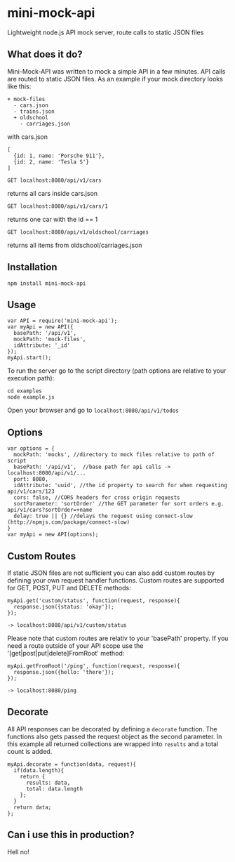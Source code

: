# mini-mock-api
Lightweight node.js API mock server, route calls to static JSON files

## What does it do?

Mini-Mock-API was written to mock a simple API in a few minutes. API calls are routed to static JSON files.
As an example if your mock directory looks like this:
```
+ mock-files
  - cars.json
  - trains.json
  + oldschool
    - carriages.json
```

with cars.json
```
[
  {id: 1, name: 'Porsche 911'},
  {id: 2, name: 'Tesla S'}
]
```

`GET localhost:8080/api/v1/cars`

returns all cars inside cars.json

`GET localhost:8080/api/v1/cars/1`

returns one car with the id == 1

`GET localhost:8080/api/v1/oldschool/carriages`

returns all items from oldschool/carriages.json


## Installation

`npm install mini-mock-api`

## Usage

```
var API = require('mini-mock-api');
var myApi = new API({
  basePath: '/api/v1',
  mockPath: 'mock-files',
  idAttribute: '_id'
});
myApi.start();
```

To run the server go to the script directory (path options are relative to your execution path):
```
cd examples
node example.js
```

Open your browser and go to `localhost:8080/api/v1/todos`

## Options
```
var options = {
  mockPath: 'mocks', //directory to mock files relative to path of script
  basePath: '/api/v1',  //base path for api calls -> localhost:8080/api/v1/...
  port: 8080,
  idAttribute: 'uuid', //the id property to search for when requesting api/v1/cars/123
  cors: false, //CORS headers for cross origin requests
  sortParameter: 'sortOrder' //the GET parameter for sort orders e.g. api/v1/cars?sortOrder=+name
  delay: true || {} //delays the request using connect-slow (http://npmjs.com/package/connect-slow)
}
var myApi = new API(options);
```

## Custom Routes

If static JSON files are not sufficient you can also add custom routes by defining your own request handler functions. Custom routes are supported for GET, POST, PUT and DELETE methods:
```
myApi.get('custom/status', function(request, response){
  response.json({status: 'okay'});
});
```

`-> localhost:8080/api/v1/custom/status`

Please note that custom routes are relativ to your 'basePath' property. If you need a route outside of your API scope use the '[get|post|put|delete]FromRoot' method:
```
myApi.getFromRoot('/ping', function(request, response){
  response.json({hello: 'there'});
});
```

`-> localhost:8080/ping`

## Decorate

All API responses can be decorated by defining a `decorate` function. The functions also gets passed the request object as the second parameter. In this example all returned collections are wrapped into `results` and a total count is added.

```
myApi.decorate = function(data, request){
  if(data.length){
    return {
      results: data,
      total: data.length
    };
  }
  return data;
};
```

## Can i use this in production?

Hell no!
